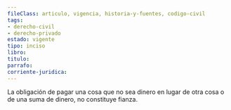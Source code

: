 ```yaml
---
fileClass: articulo, vigencia, historia-y-fuentes, codigo-civil
tags:
- derecho-civil
- derecho-privado
estado: vigente
tipo: inciso
libro:
titulo:
parrafo:
corriente-juridica:
---
```

La obligación de pagar una cosa que no sea dinero en lugar de otra cosa o de una suma de dinero, no constituye fianza.